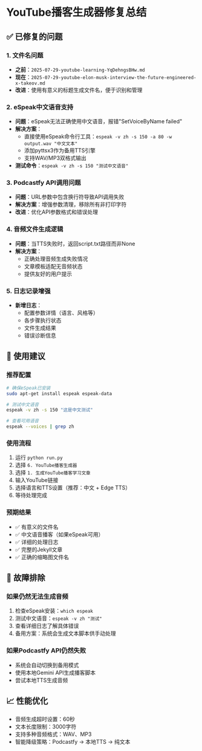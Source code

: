 # YouTube播客生成器修复总结

## ✅ 已修复的问题

### 1. **文件名问题** 
- **之前**：`2025-07-29-youtube-learning-YqDehngsBHw.md`
- **现在**：`2025-07-29-youtube-elon-musk-interview-the-future-engineered-x-takeov.md`
- **改进**：使用有意义的标题生成文件名，便于识别和管理

### 2. **eSpeak中文语音支持**
- **问题**：eSpeak无法正确使用中文语音，报错"SetVoiceByName failed"
- **解决方案**：
  - 直接使用eSpeak命令行工具：`espeak -v zh -s 150 -a 80 -w output.wav "中文文本"`
  - 添加pyttsx3作为备用TTS引擎
  - 支持WAV/MP3双格式输出
- **测试命令**：`espeak -v zh -s 150 "测试中文语音"`

### 3. **Podcastfy API调用问题**
- **问题**：URL参数中包含换行符导致API调用失败
- **解决方案**：增强参数清理，移除所有非打印字符
- **改进**：优化API参数格式和错误处理

### 4. **音频文件生成逻辑**
- **问题**：当TTS失败时，返回script.txt路径而非None
- **解决方案**：
  - 正确处理音频生成失败情况
  - 文章模板适配无音频状态
  - 提供友好的用户提示

### 5. **日志记录增强**
- **新增日志**：
  - 配置参数详情（语言、风格等）
  - 各步骤执行状态
  - 文件生成结果
  - 错误诊断信息

## 🚀 使用建议

### 推荐配置
```bash
# 确保eSpeak已安装
sudo apt-get install espeak espeak-data

# 测试中文语音
espeak -v zh -s 150 "这是中文测试"

# 查看可用语音
espeak --voices | grep zh
```

### 使用流程
1. 运行 `python run.py`
2. 选择 `6. YouTube播客生成器`
3. 选择 `1. 生成YouTube播客学习文章`
4. 输入YouTube链接
5. 选择语言和TTS设置（推荐：中文 + Edge TTS）
6. 等待处理完成

### 预期结果
- ✅ 有意义的文件名
- ✅ 中文语音播客（如果eSpeak可用）
- ✅ 详细的处理日志
- ✅ 完整的Jekyll文章
- ✅ 正确的缩略图文件名

## 🔧 故障排除

### 如果仍然无法生成音频
1. 检查eSpeak安装：`which espeak`
2. 测试中文语音：`espeak -v zh "测试"`
3. 查看详细日志了解具体错误
4. 备用方案：系统会生成文本脚本供手动处理

### 如果Podcastfy API仍然失败
- 系统会自动切换到备用模式
- 使用本地Gemini API生成播客脚本
- 尝试本地TTS生成音频

## 📈 性能优化
- 音频生成超时设置：60秒
- 文本长度限制：3000字符
- 支持多种音频格式：WAV、MP3
- 智能降级策略：Podcastfy → 本地TTS → 纯文本